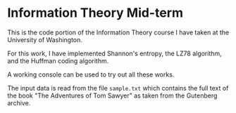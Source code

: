 # Information Theory Mid-term

This is the code portion of the Information Theory course
I have taken at the University of Washington.

For this work, I have implemented Shannon's entropy, the LZ78 algorithm, and the
Huffman coding algorithm.

A working console can be used to try out all these works.

The input data is read from the file `sample.txt` which contains the full text
of the book "The Adventures of Tom Sawyer" as taken from the Gutenberg archive.